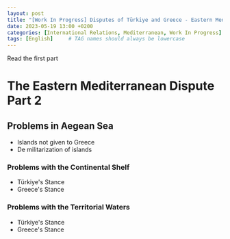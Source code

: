 ```yaml
---
layout: post
title: "[Work In Progress] Disputes of Türkiye and Greece - Eastern Mediterranean Part 2"
date: 2023-05-19 13:00 +0200
categories: [International Relations, Mediterranean, Work In Progress]
tags: [English]     # TAG names should always be lowercase
---
```


Read the first part

# The Eastern Mediterranean Dispute Part 2

## Problems in Aegean Sea

- Islands not given to Greece
- De militarization of islands

### Problems with the Continental Shelf

- Türkiye's Stance
- Greece's Stance

### Problems with the Territorial Waters

- Türkiye's Stance
- Greece's Stance
